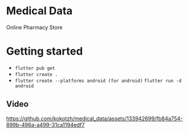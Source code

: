 # Medical Data
Online Pharmacy Store

# Getting started

* `flutter pub get`
* `flutter create .`
* `flutter create --platforms android (for android)` `flutter run -d android`

## Video
https://github.com/kokotzh/medical_data/assets/133942699/fb84a754-899b-496a-a499-31ca1194edf7
